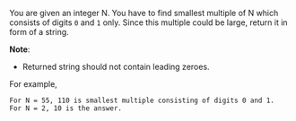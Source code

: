<div class="markdown-content" id="problem-content">
<p>You are given an integer N. You have to find smallest multiple of N which consists of digits <code class="highlighter-rouge">0</code> and <code class="highlighter-rouge">1</code> only. Since this multiple could be large, return it in form of a string.</p>
<p><strong>Note</strong>:</p>
<ul>
<li>Returned string should not contain leading zeroes.</li>
</ul>
<p>For example,</p>
<div class="highlighter-rouge"><pre class="highlight"><code>For N = 55, 110 is smallest multiple consisting of digits 0 and 1.
For N = 2, 10 is the answer.
</code></pre>
</div>

</div>